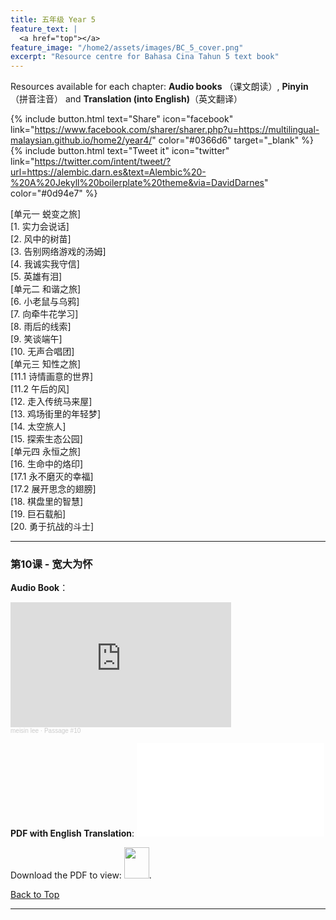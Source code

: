 ```yaml
---
title: 五年级 Year 5 
feature_text: |
  <a href="top"></a>
feature_image: "/home2/assets/images/BC_5_cover.png"
excerpt: "Resource centre for Bahasa Cina Tahun 5 text book"
---
```

Resources available for each chapter: **Audio books** （课文朗读）, **Pinyin**（拼音注音） and **Translation (into English)**（英文翻译）

{% include button.html text="Share" icon="facebook" link="https://www.facebook.com/sharer/sharer.php?u=https://multilingual-malaysian.github.io/home2/year4/" color="#0366d6" target="_blank" %}  {% include button.html text="Tweet it" icon="twitter" link="https://twitter.com/intent/tweet/?url=https://alembic.darn.es&text=Alembic%20-%20A%20Jekyll%20boilerplate%20theme&via=DavidDarnes" color="#0d94e7" %}

[单元一 蜕变之旅]\
[1. 实力会说话]\
[2. 风中的树苗]\
[3. 告别网络游戏的汤姆]\
[4. 我诚实我守信]\
[5. 英雄有泪]\
[单元二 和谐之旅]\
[6. 小老鼠与乌鸦]\
[7. 向牵牛花学习]\
[8. 雨后的线索]\
[9. 笑谈端午]\
[10. 无声合唱团]\
[单元三 知性之旅]\
[11.1 诗情画意的世界]\
[11.2 午后的风]\
[12. 走入传统马来屋]\
[13. 鸡场街里的年轻梦]\
[14. 太空旅人]\
[15. 探索生态公园]\
[单元四 永恒之旅]\
[16. 生命中的烙印]\
[17.1 永不磨灭的幸福]\
[17.2 展开思念的翅膀]\
[18. 棋盘里的智慧]\
[19. 巨石载船]\
[20. 勇于抗战的斗士]

----
### 第10课 - 宽大为怀 <a name="passage10"></a>
**Audio Book**： 
<iframe width="70%" height="200" scrolling="no" frameborder="no" allow="autoplay" src="https://w.soundcloud.com/player/?url=https%3A//api.soundcloud.com/tracks/1331635966&color=%23ff5500&auto_play=false&hide_related=false&show_comments=true&show_user=true&show_reposts=false&show_teaser=true&visual=true"></iframe><div style="font-size: 10px; color: #cccccc;line-break: anywhere;word-break: normal;overflow: hidden;white-space: nowrap;text-overflow: ellipsis; font-family: Interstate,Lucida Grande,Lucida Sans Unicode,Lucida Sans,Garuda,Verdana,Tahoma,sans-serif;font-weight: 100;"><a href="https://soundcloud.com/meisin-lee-338497804" title="meisin lee" target="_blank" style="color: #cccccc; text-decoration: none;">meisin lee</a> · <a href="https://soundcloud.com/meisin-lee-338497804/passage-10" title="Passage #10" target="_blank" style="color: #cccccc; text-decoration: none;">Passage #10</a></div>

**PDF with English Translation**:
<object data="/home2/doc/BC_4_Passage10.pdf" type="application/pdf" width="700px" height="700px">
   <embed src="/home2/doc/BC_4_Passage10.pdf">
        <p>Download the PDF to view: <a href="/home2/doc/BC_4_Passage10.pdf"><img src="/home2/assets/images/pdf_icon.png" width="40" height="50"></a>.</p>
   </embed>
</object>

[Back to Top](#top)

----
